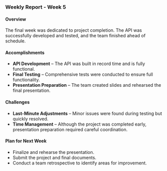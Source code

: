 ### **Weekly Report - Week 5**  

#### **Overview**  
The final week was dedicated to project completion. The API was successfully developed and tested, and the team finished ahead of schedule.  

#### **Accomplishments**  
- **API Development** – The API was built in record time and is fully functional.  
- **Final Testing** – Comprehensive tests were conducted to ensure full functionality.  
- **Presentation Preparation** – The team created slides and rehearsed the final presentation.  

#### **Challenges**  
- **Last-Minute Adjustments** – Minor issues were found during testing but quickly resolved.  
- **Time Management** – Although the project was completed early, presentation preparation required careful coordination.  

#### **Plan for Next Week**  
- Finalize and rehearse the presentation.  
- Submit the project and final documents.  
- Conduct a team retrospective to identify areas for improvement.